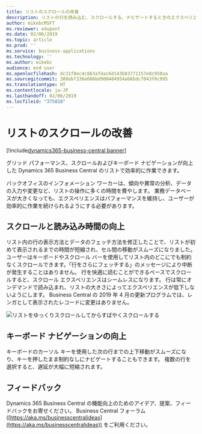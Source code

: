 ```yaml
---
title: リストのスクロールの改善
description: リストの行を読み込む、スクロールする、ナビゲートするときのエクスペリエンスとパフォーマンスを改善しました。
author: mikebcMSFT
ms.reviewer: edupont
ms.date: 02/06/2019
ms.topic: article
ms.prod: ''
ms.service: business-applications
ms.technology: ''
ms.author: mikebc
audience: end user
ms.openlocfilehash: dc31f8ec4c863afdac6d143b83771157e8c958aa
ms.sourcegitcommit: 388ebf336e666bd900484954ab6bdcf043f0c995
ms.translationtype: HT
ms.contentlocale: ja-JP
ms.lasthandoff: 02/06/2019
ms.locfileid: "375818"
---
```

#  <a name="improvements-to-scrolling-in-lists"></a>リストのスクロールの改善
[!include[dynamics365-business-central banner](../includes/dynamics365-business-central.md)]

グリッド パフォーマンス、スクロールおよびキーボード ナビゲーションが向上した Dynamics 365 Business Central のリストで効率的に作業できます。

バックオフィスのインフォメーション ワーカーは、傾向や異常の分析、データの入力や変更など、リストの操作に多くの時間を費やします。 業務データベースが大きくなっても、エクスペリエンスはパフォーマンスを維持し、ユーザーが効率的に作業を続けられるようにする必要があります。 

## <a name="improved-scrolling-and-load-time"></a>スクロールと読み込み時間の向上
リスト内の行の表示方法とデータのフェッチ方法を修正したことで、リストが初めて表示されるまでの時間が短縮され、セル間の移動がスムーズになりました。 ユーザーはキーボードやスクロール バーを使用してリスト内のどこにでも制約なくスクロールできます。「行をさらにフェッチする」のメッセージにより中断が発生することはありません。 行を快適に読むことができるペースでスクロールすると、スクロール エクスペリエンスはシームレスになります。 行は常にオンデマンドで読み込まれ、リストの大きさによってエクスペリエンスが低下しないようにします。 Business Central の 2019 年 4 月の更新プログラムでは、レンガとして表示されたレコードに変更はありません。

![リストをゆっくりスクロールしてからすばやくスクロールする](media/scroll-experience2.gif "長いリストをゆっくりスクロールしてからすばやくスクロールする図")

## <a name="improved-keyboard-navigation"></a>キーボード ナビゲーションの向上
キーボードのカーソル キーを使用した次の行までの上下移動がスムーズになり、キーを押したまま制約なしにナビゲートすることもできます。 複数の行を選択すると、遅延が大幅に短縮されます。

## <a name="tell-us-what-you-think"></a>フィードバック
Dynamics 365 Business Central の機能向上のためのアイデア、提案、フィードバックをお寄せください。 Business Central フォーラム ([https://aka.ms/businesscentralideas](https://aka.ms/businesscentralideas)) をご利用ください。
